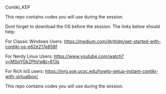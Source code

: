 Contiki_KEP

This repo contains codes you will use during the session.

Dont forget to download the OS before the session. The links below should help:

For Classic Windows Users: https://medium.com/@rjtjdm/get-started-with-contiki-os-e62e217e858f

For Nerdy Linux Users: https://www.youtube.com/watch?v=MSqYGkZPhVw&t=613s

For Rich IoS users: https://inrg.soe.ucsc.edu/howto-setup-instant-contiki-with-virtualbox/

This repo contains codes you will use during the session.
